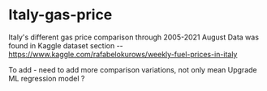 # Italy-gas-price

Italy's different gas price comparison through 2005-2021 August
Data was found in Kaggle dataset section -- https://www.kaggle.com/rafabelokurows/weekly-fuel-prices-in-italy

To add - need to add more comparison variations, not only mean
Upgrade ML regression model ? 
